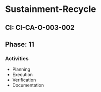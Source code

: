 # Sustainment-Recycle

## CI: CI-CA-O-003-002
## Phase: 11

### Activities
- Planning
- Execution
- Verification
- Documentation
